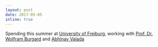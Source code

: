 ```yaml
---
layout: post
date: 2017-05-05
inline: true
---
```


Spending this summer at [University of Freiburg](http://www.uni-freiburg.de/), working with [Prof. Dr. Wolfram Burgard](http://www2.informatik.uni-freiburg.de/~burgard/) and [Abhinav Valada](http://www2.informatik.uni-freiburg.de/~valada/)  
